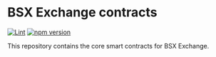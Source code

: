 # BSX Exchange contracts

[![Lint](https://github.com/bsx-engineering/contracts-core/actions/workflows/ci.yml/badge.svg)](https://github.com/bsx-exchange/contracts-core/actions/workflows/ci.yml)
[![npm version](https://img.shields.io/npm/v/@bsx-exchange/client/latest.svg)](https://www.npmjs.com/package/@bsx-exchange/client/v/latest)

This repository contains the core smart contracts for BSX Exchange.
